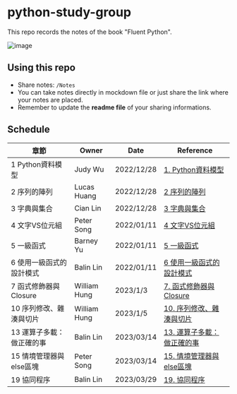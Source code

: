# python-study-group
This repo records the notes of the book "Fluent Python".

![image](https://user-images.githubusercontent.com/69409373/216548888-a1779914-558e-458a-b190-f68ec9d60a54.png)


## Using this repo
- Share notes: `/Notes`
- You can take notes directly in mockdown file or just share the link where your notes are placed.
- Remember to update the **readme file** of your sharing informations.

## Schedule

| 章節                      | Owner        | Date       | Reference                                                           |
| ------------------------- | ------------ | ---------- | ------------------------------------------------------------------- |
| 1 Python資料模型          | Judy Wu      | 2022/12/28 | [1. Python資料模型](Notes/1.%20Python資料模型.md)                   |
| 2 序列的陣列              | Lucas Huang  | 2022/12/28 | [2 序列的陣列](Notes/2.%20序列的陣列.md)                            |
| 3 字典與集合              | Cian Lin     | 2022/12/28 | [3 字典與集合](Notes/3.%20字典與集合.md)                            |
| 4 文字VS位元組            | Peter Song   | 2022/01/11 | [4 文字VS位元組](Notes/4.%20文字VS位元組.md)                        |
| 5 一級函式                | Barney Yu    | 2022/01/11 | [5 一級函式](Notes/5.%20一級函式.md)                                |
| 6 使用一級函式的設計模式  | Balin Lin    | 2022/01/11 | [6 使用一級函式的設計模式](Notes/6.%20使用一級函式的設計模式.md)    |
| 7 函式修飾器與Closure     | William Hung | 2023/1/3   | [7. 函式修飾器與Closure](Notes/7.%20函式修飾器與Closure.md)         |
| 10 序列修改、雜湊與切片   | William Hung | 2023/1/5   | [10. 序列修改、雜湊與切片](Notes/10.%20序列修改、雜湊與切片.md)     |
| 13 運算子多載：做正確的事 | Balin Lin    | 2023/03/14 | [13. 運算子多載：做正確的事](Notes/13.%20運算子多載：做正確的事.md) |
| 15 情境管理器與else區塊   | Peter Song   | 2023/03/14 | [15. 情境管理器與else區塊](Notes/15.%20情境管理器與else區塊.md)     |
| 19 協同程序               | Balin Lin    | 2023/03/29 | [19. 協同程序](Notes/19.%20協同程序.md) |
